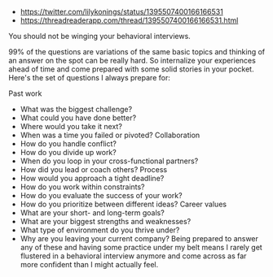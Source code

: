 - https://twitter.com/lilykonings/status/1395507400166166531
- https://threadreaderapp.com/thread/1395507400166166531.html

You should not be winging your behavioral interviews.

99% of the questions are variations of the same basic topics and thinking of an answer on the spot can be really hard. So internalize your experiences ahead of time and come prepared with some solid stories in your pocket. 
Here's the set of questions I always prepare for:

Past work
- What was the biggest challenge?
- What could you have done better?
- Where would you take it next?
- When was a time you failed or pivoted? 
Collaboration
- How do you handle conflict?
- How do you divide up work?
- When do you loop in your cross-functional partners?
- How did you lead or coach others? 
Process
- How would you approach a tight deadline?
- How do you work within constraints?
- How do you evaluate the success of your work?
- How do you prioritize between different ideas? 
Career values
- What are your short- and long-term goals?
- What are your biggest strengths and weaknesses?
- What type of environment do you thrive under?
- Why are you leaving your current company? 
Being prepared to answer any of these and having some practice under my belt means I rarely get flustered in a behavioral interview anymore and come across as far more confident than I might actually feel. 
